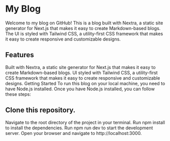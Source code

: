 # My Blog
Welcome to my blog on GitHub! This is a blog built with Nextra, a static site generator for Next.js that makes it easy to create Markdown-based blogs. The UI is styled with Tailwind CSS, a utility-first CSS framework that makes it easy to create responsive and customizable designs.

## Features
Built with Nextra, a static site generator for Next.js that makes it easy to create Markdown-based blogs.
UI styled with Tailwind CSS, a utility-first CSS framework that makes it easy to create responsive and customizable designs.
Getting Started
To run this blog on your local machine, you need to have Node.js installed. Once you have Node.js installed, you can follow these steps:

## Clone this repository.
Navigate to the root directory of the project in your terminal.
Run npm install to install the dependencies.
Run npm run dev to start the development server.
Open your browser and navigate to http://localhost:3000.
